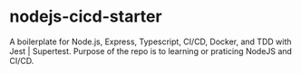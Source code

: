 # nodejs-cicd-starter
A boilerplate for Node.js, Express, Typescript, CI/CD, Docker, and TDD with Jest | Supertest. Purpose of the repo is to learning or praticing NodeJS and CI/CD.
